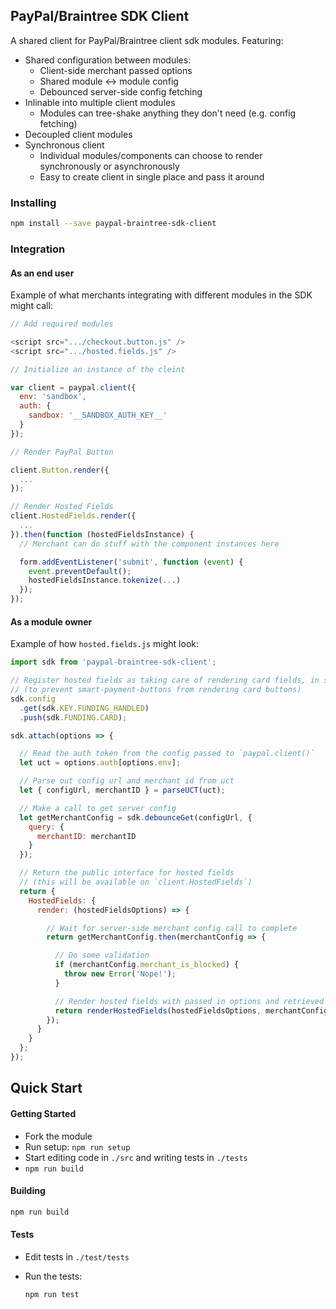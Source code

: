 PayPal/Braintree SDK Client
---------------------------

A shared client for PayPal/Braintree client sdk modules. Featuring:

- Shared configuration between modules:
  - Client-side merchant passed options
  - Shared module <-> module config
  - Debounced server-side config fetching
- Inlinable into multiple client modules
  - Modules can tree-shake anything they don't need (e.g. config fetching)
- Decoupled client modules
- Synchronous client
  - Individual modules/components can choose to render synchronously or asynchronously
  - Easy to create client in single place and pass it around

### Installing

```bash
npm install --save paypal-braintree-sdk-client
```

### Integration

#### As an end user

Example of what merchants integrating with different modules in the SDK might call:

```javascript
// Add required modules

<script src=".../checkout.button.js" />
<script src=".../hosted.fields.js" />

// Initialize an instance of the cleint

var client = paypal.client({
  env: 'sandbox',
  auth: {
    sandbox: '__SANDBOX_AUTH_KEY__'
  }
});

// Render PayPal Button

client.Button.render({
  ...
});

// Render Hosted Fields
client.HostedFields.render({
  ...
}).then(function (hostedFieldsInstance) {
  // Merchant can do stuff with the component instances here

  form.addEventListener('submit', function (event) {
    event.preventDefault();
    hostedFieldsInstance.tokenize(...)
  });
});
```

#### As a module owner

Example of how `hosted.fields.js` might look:

```javascript
import sdk from 'paypal-braintree-sdk-client';

// Register hosted fields as taking care of rendering card fields, in shared config
// (to prevent smart-payment-buttons from rendering card buttons)
sdk.config
  .get(sdk.KEY.FUNDING_HANDLED)
  .push(sdk.FUNDING.CARD);

sdk.attach(options => {

  // Read the auth token from the config passed to `paypal.client()`
  let uct = options.auth[options.env];

  // Parse out config url and merchant id from uct
  let { configUrl, merchantID } = parseUCT(uct);

  // Make a call to get server config
  let getMerchantConfig = sdk.debounceGet(configUrl, {
    query: {
      merchantID: merchantID
    }
  });

  // Return the public interface for hosted fields
  // (this will be available on `client.HostedFields`)
  return {
    HostedFields: {
      render: (hostedFieldsOptions) => {

        // Wait for server-side merchant config call to complete
        return getMerchantConfig.then(merchantConfig => {

          // Do some validation
          if (merchantConfig.merchant_is_blocked) {
            throw new Error('Nope!');
          }

          // Render hosted fields with passed in options and retrieved merchant config
          return renderHostedFields(hostedFieldsOptions, merchantConfig);
        });
      }
    }
  };
});
```

Quick Start
-----------

#### Getting Started

- Fork the module
- Run setup: `npm run setup`
- Start editing code in `./src` and writing tests in `./tests`
- `npm run build`

#### Building

```bash
npm run build
```

#### Tests

- Edit tests in `./test/tests`
- Run the tests:

  ```bash
  npm run test
  ```
